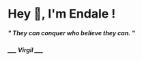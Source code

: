 <h1 title="head"> Hey 👋, I'm Endale !</h1>

**<h5><i>" They can conquer who believe they can. "</i></h5>**

*<b>___ Virgil ___</b>*
